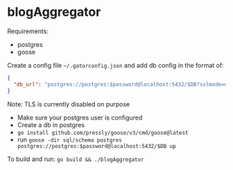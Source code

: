 # blogAggregator
Requirements:
* postgres
* goose

Create a config file `~/.gatorconfig.json` and add db config in the format of:
```json
{
  "db_url": "postgres://postgres:$password@localhost:5432/$DB?sslmode=disable"
}
```

Note: TLS is currently disabled on purpose

* Make sure your postgres user is configured
* Create a db in postgres
* `go install github.com/pressly/goose/v3/cmd/goose@latest`
* run `goose -dir sql/schema postgres postgres://postgres:$password@localhost:5432/$DB up`

To build and run: `go build && ./blogAggregator`